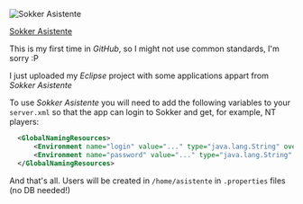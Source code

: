 ![Sokker Asistente](/WebContent/img/sa.png "Sokker Asistente")

[Sokker Asistente](http://raqueto.com/sokker/asistente)

This is my first time in _GitHub_, so I might not use common standards, I'm sorry :P

I just uploaded my _Eclipse_ project with some applications appart from _Sokker Asistente_

To use _Sokker Asistente_ you will need to add the following variables to your `server.xml` so that the app can login to Sokker and get, for example, NT players:
````xml
  <GlobalNamingResources>
      <Environment name="login" value="..." type="java.lang.String" override="false"/>
      <Environment name="password" value="..." type="java.lang.String" override="false"/>
  </GlobalNamingResources>
````

And that's all. Users will be created in `/home/asistente` in `.properties` files (no DB needed!)
